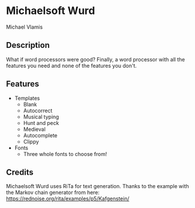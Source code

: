 # Michaelsoft Wurd

Michael Vlamis

## Description

What if word processors were good? Finally, a word processor with all the features you need and none of the features you don't.

## Features

- Templates
    - Blank
    - Autocorrect
    - Musical typing
    - Hunt and peck
    - Medieval
    - Autocomplete
    - Clippy
- Fonts
    - Three whole fonts to choose from!


## Credits

Michaelsoft Wurd uses RiTa for text generation. Thanks to the example with the Markov chain generator from here: https://rednoise.org/rita/examples/p5/Kafgenstein/